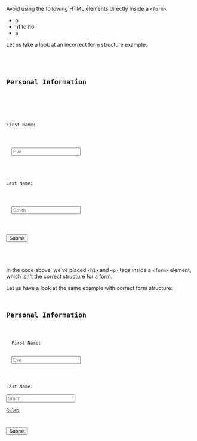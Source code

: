 Avoid using the following
HTML elements directly inside
a `<form>`:
- p
- h1 to h6
- a

Let us take a look at an
incorrect form structure example:
<codeblock language="html" type="lesson" defaultCSS="form {max-width: 300px; margin: 10px auto; font-family: Lato; border-radius: 10px; padding: 1rem; box-shadow: 0px 0px 4px; background-color: snow; font-size: 1.2rem; } form * { margin: 0.5rem; } button , input[type=`button`] { padding: 0.2rem 1rem; font-size: 1.1rem; font-weight: 700; margin: 1rem 0; }">
<code>
<form>
  <h2>Personal Information</h2>
  <br>

  <p>First Name:</p>
  <br>
  <input id="first-name" placeholder="Eve">
  <br>

  <p>Last Name:</p>
  <br>
  <input id="last-name" placeholder="Smith">
  <br>

  <button type="submit">Submit</button>
</form>
</code>
</codeblock>

In the code above, we've placed `<h1>`
and
`<p>` tags inside a `<form>` element,
which isn't the correct structure for a form.

Let us have a look at the same example
with correct form structure:
<codeblock language="html" type="lesson" defaultCSS="form {max-width: 300px; margin: 10px auto; font-family: Lato; border-radius: 10px; padding: 1rem; box-shadow: 0px 0px 4px; background-color: snow; font-size: 1.2rem; } form * { margin: 0.5rem; } button , input[type=`button`] { padding: 0.2rem 1rem; font-size: 1.1rem; font-weight: 700; margin: 1rem 0; }">
<code>
<h2>Personal Information</h2>

<form>
  <label for="first-name">First Name:</label>
  <br>
  <input id="first-name" placeholder="Eve">
  <br>

  <label for="last-name">Last Name:</label>
  <br>
  <input id="last-name" placeholder="Smith">
  <br>
  <a href="#">Rules</a>

  <button type="submit">Submit</button>
</form>
</code>
</codeblock>
